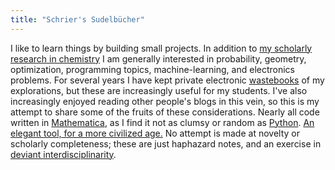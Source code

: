 ```yaml
---
title: "Schrier's Sudelbücher"
---
```


I like to learn things by building small projects.
In addition to [my scholarly research in chemistry](https://scholar.google.com/citations?user=zJC_7roAAAAJ&hl=en) I am generally interested in probability, geometry, optimization, programming topics, machine-learning, and electronics problems.
For several years I have kept private electronic [wastebooks](https://en.wikipedia.org/wiki/Waste_book) of my explorations, but these are increasingly useful for my students.
I've also increasingly enjoyed reading other people's blogs in this vein, so this is my attempt to share some of the fruits of these considerations.
Nearly all code written in [Mathematica](http://wolfram.com), as I find it not as clumsy or random as [Python](http://python.org). [An elegant tool, for a more civilized age.](https://www.youtube.com/watch?v=vQA5aLctA0I) 
No attempt is made at novelty or scholarly completeness; these are just haphazard notes, and an exercise in [deviant interdisciplinarity](https://www.jstor.org/stable/41932111).
